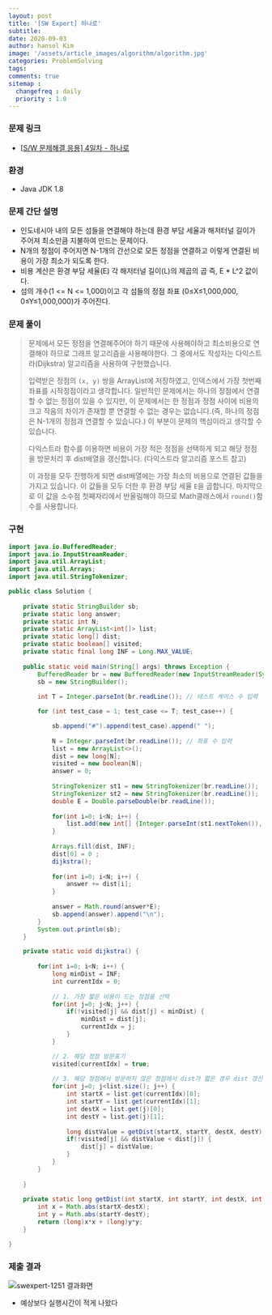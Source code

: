```yaml
---
layout: post
title: '[SW Expert] 하나로'
subtitle: 
date: 2020-09-03
author: hansol Kim
image: '/assets/article_images/algorithm/algorithm.jpg'
categories: ProblemSolving
tags: 
comments: true
sitemap :
  changefreq : daily
  priority : 1.0
---
```


### 문제 링크
* [[S/W 문제해결 응용] 4일차 - 하나로](https://swexpertacademy.com/main/code/problem/problemDetail.do?contestProbId=AV15StKqAQkCFAYD)


### 환경
* Java JDK 1.8


### 문제 간단 설명
* 인도네시아 내의 모든 섬들을 연결해야 하는데 환경 부담 세율과 해저터널 길이가 주어져 최소만큼 지불하여 만드는 문제이다.
* N개의 정점이 주어지면 N-1개의 간선으로 모든 정점을 연결하고 이렇게 연결된 비용이 가장 최소가 되도록 한다.
* 비용 계산은 환경 부담 세율(E) 각 해저터널 길이(L)의 제곱의 곱 즉, E * L^2 값이다.
* 섬의 개수(1 <= N <= 1,000)이고 각 섬들의 정점 좌표 (0≤X≤1,000,000, 0≤Y≤1,000,000)가 주어진다.


### 문제 풀이
> 문제에서 모든 정점을 연결해주어야 하기 때문에 사용해야하고 최소비용으로 연결해야 하므로 그래프 알고리즘을 사용해야한다.
> 그 중에서도 작성자는 다익스트라(Dijkstra) 알고리즘을 사용하여 구현했습니다.
>
> 입력받은 정점의 <code>(x, y)</code> 쌍을 ArrayList에 저장하였고, 인덱스에서 가장 첫번째 좌표를 시작정점이라고 생각합니다.
> 일반적인 문제에서는 하나의 정점에서 연결할 수 없는 정점이 있을 수 있지만, 이 문제에서는 한 정점과 정점 사이에
> 비용의 크고 작음의 차이가 존재할 뿐 연결할 수 없는 경우는 없습니다.(즉, 하나의 정점은 N-1개의 정점과 연결할 수 있습니다.)
> 이 부분이 문제의 핵심이라고 생각할 수 있습니다.
>
> 다익스트라 함수를 이용하면 비용이 가장 적은 정점을 선택하게 되고 해당 정점을 방문처리 후 dist배열을 갱신합니다.
> (다익스트라 알고리즘 포스트 참고)
>
> 이 과정을 모두 진행하게 되면 dist배열에는 가장 최소의 비용으로 연결된 값들을 가지고 있습니다.
> 이 값들을 모두 더한 후 환경 부담 세율 <code>E</code>을 곱합니다.
> 마지막으로 이 값을 소수점 첫째자리에서 반올림해야 하므로 Math클래스에서 <code>round()</code>함수를 사용합니다.


### 구현
~~~java
import java.io.BufferedReader;
import java.io.InputStreamReader;
import java.util.ArrayList;
import java.util.Arrays;
import java.util.StringTokenizer;

public class Solution {
	
	private static StringBuilder sb;
	private static long answer;
	private static int N;
	private static ArrayList<int[]> list;
	private static long[] dist;
	private static boolean[] visited;
	private static final long INF = Long.MAX_VALUE;
	
	public static void main(String[] args) throws Exception {
		BufferedReader br = new BufferedReader(new InputStreamReader(System.in));
		sb = new StringBuilder();
		
		int T = Integer.parseInt(br.readLine()); // 테스트 케이스 수 입력

		for (int test_case = 1; test_case <= T; test_case++) {

			sb.append("#").append(test_case).append(" ");
			
			N = Integer.parseInt(br.readLine()); // 좌표 수 입력
			list = new ArrayList<>();
			dist = new long[N];
			visited = new boolean[N];
			answer = 0;
			
			StringTokenizer st1 = new StringTokenizer(br.readLine());
			StringTokenizer st2 = new StringTokenizer(br.readLine());
			double E = Double.parseDouble(br.readLine());
			
			for(int i=0; i<N; i++) {
				list.add(new int[] {Integer.parseInt(st1.nextToken()), Integer.parseInt(st2.nextToken())});
			}
			
			Arrays.fill(dist, INF);
			dist[0] = 0 ;
			dijkstra();
			
			for(int i=0; i<N; i++) {
				answer += dist[i];
			}
			
			answer = Math.round(answer*E);
			sb.append(answer).append("\n");
		}
		System.out.println(sb);
	}

	private static void dijkstra() {
		
		for(int i=0; i<N; i++) {
			long minDist = INF; 
			int currentIdx = 0;
			
			// 1. 가장 짧은 비용이 드는 정점을 선택			
			for(int j=0; j<N; j++) {
				if(!visited[j] && dist[j] < minDist) {
					minDist = dist[j];
					currentIdx = j;
				}
			}

			// 2. 해당 정점 방문표기
			visited[currentIdx] = true;
			
			// 3. 해당 정점에서 방문하지 않은 정점에서 dist가 짧은 경우 dist 갱신
			for(int j=0; j<list.size(); j++) {
				int startX = list.get(currentIdx)[0];
				int startY = list.get(currentIdx)[1];
				int destX = list.get(j)[0];
				int destY = list.get(j)[1];
				
				long distValue = getDist(startX, startY, destX, destY);
				if(!visited[j] && distValue < dist[j]) {
					dist[j] = distValue;
				}
			}
		}
		
	}
	
	private static long getDist(int startX, int startY, int destX, int destY) {
		int x = Math.abs(startX-destX);
		int y = Math.abs(startY-destY);
		return (long)x*x + (long)y*y;
	}

}
~~~

### 제출 결과
![swexpert-1251 결과화면](https://user-images.githubusercontent.com/31653025/92076845-3d099f80-edf6-11ea-8e5b-b485ef4980a4.JPG)
* 예상보다 실행시간이 적게 나왔다
